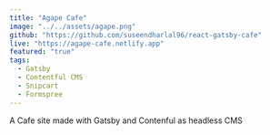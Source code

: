 ```yaml
---
title: "Agape Cafe"
image: "../../assets/agape.png"
github: "https://github.com/suseendharlal96/react-gatsby-cafe"
live: "https://agape-cafe.netlify.app"
featured: "true"
tags:
  - Gatsby
  - Contentful CMS
  - Snipcart
  - Formspree
---
```


A Cafe site made with Gatsby and Contenful as headless CMS
